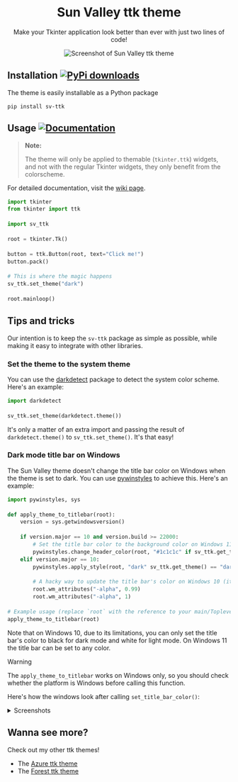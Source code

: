 <div align="center">
  
# Sun Valley ttk theme
Make your Tkinter application look better than ever with just two lines of code!

![Screenshot of Sun Valley ttk theme](assets/screenshot.png)

</div>


## Installation [![PyPi downloads](https://static.pepy.tech/badge/sv-ttk)](https://pypi.org/project/sv-ttk)
The theme is easily installable as a Python package

```
pip install sv-ttk
```


## Usage [![Documentation](https://img.shields.io/badge/-documentation-%23c368c4)](https://github.com/rdbende/Sun-Valley-ttk-theme/wiki/Usage-with-Python)
> **Note:**
> 
> The theme will only be applied to themable (`tkinter.ttk`) widgets, and not with the regular Tkinter widgets, they only benefit from the colorscheme.

For detailed documentation, visit the [wiki page](https://github.com/rdbende/Sun-Valley-ttk-theme/wiki/Usage-with-Python).

```python
import tkinter
from tkinter import ttk

import sv_ttk

root = tkinter.Tk()

button = ttk.Button(root, text="Click me!")
button.pack()

# This is where the magic happens
sv_ttk.set_theme("dark")

root.mainloop()
```


## Tips and tricks
Our intention is to keep the `sv-ttk` package as simple as possible, while making it easy to integrate with other libraries.

### Set the theme to the system theme
You can use the [darkdetect](https://github.com/albertosottile/darkdetect) package to detect the system color scheme. Here's an example:

```python
import darkdetect

sv_ttk.set_theme(darkdetect.theme())
```

It's only a matter of an extra import and passing the result of `darkdetect.theme()` to `sv_ttk.set_theme()`. It's that easy!


### Dark mode title bar on Windows
The Sun Valley theme doesn't change the title bar color on Windows when the theme is set to dark. You can use [pywinstyles](https://github.com/Akascape/py-window-styles) to achieve this. Here's an example:
  
```python
import pywinstyles, sys

def apply_theme_to_titlebar(root):
    version = sys.getwindowsversion()

    if version.major == 10 and version.build >= 22000:
        # Set the title bar color to the background color on Windows 11 for better appearance
        pywinstyles.change_header_color(root, "#1c1c1c" if sv_ttk.get_theme() == "dark" else "#fafafa")
    elif version.major == 10:
        pywinstyles.apply_style(root, "dark" sv_ttk.get_theme() == "dark" else "normal")

        # A hacky way to update the title bar's color on Windows 10 (it doesn't update instantly like on Windows 11)
        root.wm_attributes("-alpha", 0.99)
        root.wm_attributes("-alpha", 1)

# Example usage (replace `root` with the reference to your main/Toplevel window)
apply_theme_to_titlebar(root)
```

Note that on Windows 10, due to its limitations, you can only set the title bar's color to black for dark mode and white for light mode. On Windows 11 the title bar can be set to any color.


> [!WARNING]
> The `apply_theme_to_titlebar` works on Windows only, so you should check whether the platform is Windows before calling this function.


Here's how the windows look after calling `set_title_bar_color()`:

<details>
  <summary>Screenshots</summary>
  <p align="center">
    <b>Windows 10</b>
    <br>
    <img src="assets/win10.png"/>
    <br><br>
    <b>Windows 11</b>
    <br>
    <img src="assets/win11.png"/>
  </p>
</details>


## Wanna see more?
Check out my other ttk themes!
- The [Azure ttk theme](https://github.com/rdbende/Azure-ttk-theme)
- The [Forest ttk theme](https://github.com/rdbende/Forest-ttk-theme)
